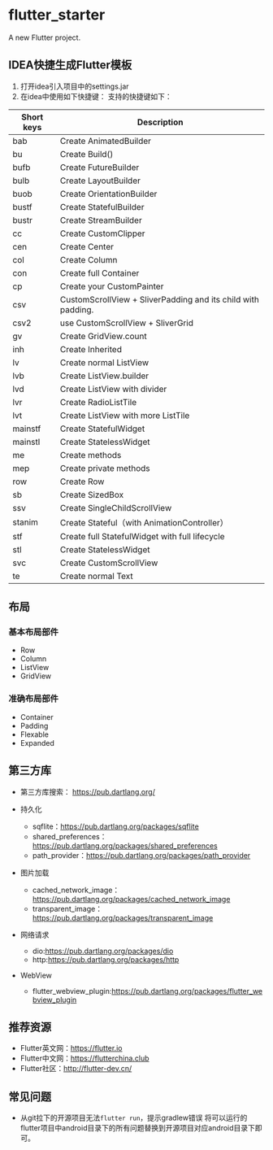 # flutter_starter

A new Flutter project.

## IDEA快捷生成Flutter模板
1. 打开idea引入项目中的settings.jar
2. 在idea中使用如下快捷键：
支持的快捷键如下：

Short keys|Description
----|----
bab|	Create AnimatedBuilder
bu|	Create Build()
bufb|	Create FutureBuilder
bulb|	Create LayoutBuilder
buob|	Create OrientationBuilder
bustf|	Create StatefulBuilder
bustr|	Create StreamBuilder
cc|	Create CustomClipper
cen|	Create Center
col|	Create Column
con|	Create full Container
cp|	Create your CustomPainter
csv|	CustomScrollView + SliverPadding and its child with padding.
csv2|	use CustomScrollView + SliverGrid
gv|	Create GridView.count
inh|	Create Inherited
lv|	Create normal ListView
lvb|	Create ListView.builder
lvd	|Create ListView with divider
lvr|	Create RadioListTile
lvt|	Create ListView with more ListTile
mainstf	|Create  StatefulWidget
mainstl|	Create  StatelessWidget
me	|Create methods
mep|	Create private methods
row|	Create Row
sb	|Create SizedBox
ssv|	Create SingleChildScrollView
stanim|	Create Stateful（with AnimationController）
stf	|Create full StatefulWidget with full lifecycle
stl	|Create StatelessWidget
svc	|Create CustomScrollView
te|	Create normal Text


## 布局
### 基本布局部件
- Row
- Column
- ListView
- GridView

### 准确布局部件
- Container
- Padding
- Flexable
- Expanded

## 第三方库
- 第三方库搜索：
  https://pub.dartlang.org/
   
- 持久化 
  - sqflite：https://pub.dartlang.org/packages/sqflite
  - shared_preferences：https://pub.dartlang.org/packages/shared_preferences
  - path_provider：https://pub.dartlang.org/packages/path_provider
   
- 图片加载
  - cached_network_image：https://pub.dartlang.org/packages/cached_network_image
  - transparent_image：https://pub.dartlang.org/packages/transparent_image
   
- 网络请求
  - dio:https://pub.dartlang.org/packages/dio
  - http:https://pub.dartlang.org/packages/http
   
- WebView
  - flutter_webview_plugin:https://pub.dartlang.org/packages/flutter_webview_plugin
   
## 推荐资源
- Flutter英文网：https://flutter.io
- Flutter中文网：https://flutterchina.club
- Flutter社区：http://flutter-dev.cn/

## 常见问题
- 从git拉下的开源项目无法`flutter run`，提示gradlew错误
将可以运行的flutter项目中android目录下的所有问题替换到开源项目对应android目录下即可。